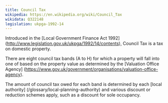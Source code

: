 ```yaml
---
title: Council Tax
wikipedia: https://en.wikipedia.org/wiki/Council_Tax
wikidata: Q322148
legislation: ukpga-1992-14
---
```


Introduced in the [Local Government Finance Act 1992] (http://www.legislation.gov.uk/ukpga/1992/14/contents), Council Tax is a tax on domestic property.

There are eight council tax bands (A to H) for which a property will fall into one of based on the property value as determined by the [Valuation Office Agency] (https://www.gov.uk/government/organisations/valuation-office-agency).

The amount of council tax owed for each band is determined by each [local authority] (/glossary/local-planning-authority) and various discount or reduction schemes apply, such as a discount for sole occupancy.

